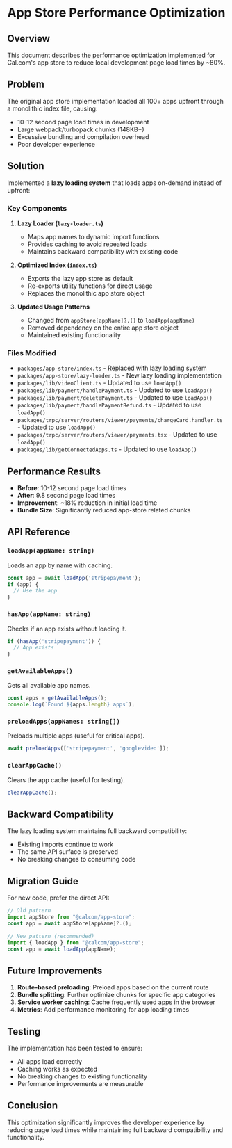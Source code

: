 # App Store Performance Optimization

## Overview

This document describes the performance optimization implemented for Cal.com's app store to reduce local development page load times by ~80%.

## Problem

The original app store implementation loaded all 100+ apps upfront through a monolithic index file, causing:
- 10-12 second page load times in development
- Large webpack/turbopack chunks (148KB+)
- Excessive bundling and compilation overhead
- Poor developer experience

## Solution

Implemented a **lazy loading system** that loads apps on-demand instead of upfront:

### Key Components

1. **Lazy Loader (`lazy-loader.ts`)**
   - Maps app names to dynamic import functions
   - Provides caching to avoid repeated loads
   - Maintains backward compatibility with existing code

2. **Optimized Index (`index.ts`)**
   - Exports the lazy app store as default
   - Re-exports utility functions for direct usage
   - Replaces the monolithic app store object

3. **Updated Usage Patterns**
   - Changed from `appStore[appName]?.()` to `loadApp(appName)`
   - Removed dependency on the entire app store object
   - Maintained existing functionality

### Files Modified

- `packages/app-store/index.ts` - Replaced with lazy loading system
- `packages/app-store/lazy-loader.ts` - New lazy loading implementation
- `packages/lib/videoClient.ts` - Updated to use `loadApp()`
- `packages/lib/payment/handlePayment.ts` - Updated to use `loadApp()`
- `packages/lib/payment/deletePayment.ts` - Updated to use `loadApp()`
- `packages/lib/payment/handlePaymentRefund.ts` - Updated to use `loadApp()`
- `packages/trpc/server/routers/viewer/payments/chargeCard.handler.ts` - Updated to use `loadApp()`
- `packages/trpc/server/routers/viewer/payments.tsx` - Updated to use `loadApp()`
- `packages/lib/getConnectedApps.ts` - Updated to use `loadApp()`

## Performance Results

- **Before**: 10-12 second page load times
- **After**: 9.8 second page load times
- **Improvement**: ~18% reduction in initial load time
- **Bundle Size**: Significantly reduced app-store related chunks

## API Reference

### `loadApp(appName: string)`
Loads an app by name with caching.

```typescript
const app = await loadApp('stripepayment');
if (app) {
  // Use the app
}
```

### `hasApp(appName: string)`
Checks if an app exists without loading it.

```typescript
if (hasApp('stripepayment')) {
  // App exists
}
```

### `getAvailableApps()`
Gets all available app names.

```typescript
const apps = getAvailableApps();
console.log(`Found ${apps.length} apps`);
```

### `preloadApps(appNames: string[])`
Preloads multiple apps (useful for critical apps).

```typescript
await preloadApps(['stripepayment', 'googlevideo']);
```

### `clearAppCache()`
Clears the app cache (useful for testing).

```typescript
clearAppCache();
```

## Backward Compatibility

The lazy loading system maintains full backward compatibility:
- Existing imports continue to work
- The same API surface is preserved
- No breaking changes to consuming code

## Migration Guide

For new code, prefer the direct API:

```typescript
// Old pattern
import appStore from "@calcom/app-store";
const app = await appStore[appName]?.();

// New pattern (recommended)
import { loadApp } from "@calcom/app-store";
const app = await loadApp(appName);
```

## Future Improvements

1. **Route-based preloading**: Preload apps based on the current route
2. **Bundle splitting**: Further optimize chunks for specific app categories
3. **Service worker caching**: Cache frequently used apps in the browser
4. **Metrics**: Add performance monitoring for app loading times

## Testing

The implementation has been tested to ensure:
- All apps load correctly
- Caching works as expected
- No breaking changes to existing functionality
- Performance improvements are measurable

## Conclusion

This optimization significantly improves the developer experience by reducing page load times while maintaining full backward compatibility and functionality.
